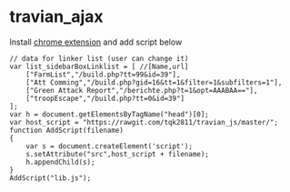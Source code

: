 # travian_ajax
Install [chrome extension](https://chrome.google.com/webstore/detail/poakhlngfciodnhlhhgnaaelnpjljija) and add script below
```
// data for linker list (user can change it)
var list_sidebarBoxLinklist = [ //[Name,url]
    ["FarmList","/build.php?tt=99&id=39"],
    ["Att Comming","/build.php?gid=16&tt=1&filter=1&subfilters=1"],
    ["Green Attack Report","/berichte.php?t=1&opt=AAABAA=="],
    ["troopEscape","/build.php?tt=0&id=39"]
];
var h = document.getElementsByTagName("head")[0];
var host_script = "https://rawgit.com/tqk2811/travian_js/master/";
function AddScript(filename)
{
    var s = document.createElement('script');
    s.setAttribute("src",host_script + filename);
    h.appendChild(s);
}
AddScript("lib.js");
```
